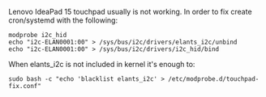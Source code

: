 
Lenovo IdeaPad 15 touchpad usually is not working. In order to fix create cron/systemd with the following:

    modprobe i2c_hid
    echo "i2c-ELAN0001:00" > /sys/bus/i2c/drivers/elants_i2c/unbind
    echo "i2c-ELAN0001:00" > /sys/bus/i2c/drivers/i2c_hid/bind

When elants_i2c is not included in kernel it's enough to:

    sudo bash -c "echo 'blacklist elants_i2c' > /etc/modprobe.d/touchpad-fix.conf"

